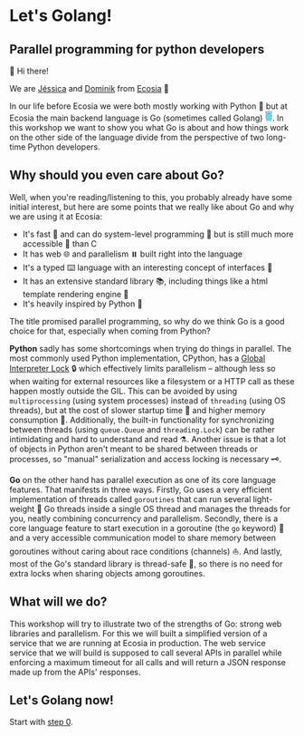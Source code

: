 # Let's Golang!

## Parallel programming for python developers

👋 Hi there!

We are [Jéssica](https://github.com/jessicalins) and [Dominik](https://github.com/DoHe) from [Ecosia](https://www.ecosia.org/) 🌳

In our life before Ecosia we were both mostly working with Python 🐍 but at Ecosia the main backend language is Go (sometimes called Golang) ![golang mascot](./gopher.png). In this workshop we want to show you what Go is about and how things work on the other side of the language divide from the perspective of two long-time Python developers.

## Why should you even care about Go?

Well, when you're reading/listening to this, you probably already have some initial interest, but here are some points that we really like about Go and why we are using it at Ecosia:

* It's fast 🐎 and can do system-level programming 🔧 but is still much more accessible 🚪 than C
* It has web 🌐 and parallelism ⏸️ built right into the language
* It's a typed ⌨️ language with an interesting concept of interfaces 👥
* It has an extensive standard library 📚, including things like a html template rendering engine 📄
* It's heavily inspired by Python 🐍

The title promised parallel programming, so why do we think Go is a good choice for that, especially when coming from Python?

**Python** sadly has some shortcomings when trying do things in parallel. The most commonly used Python implementation, CPython, has a [Global Interpreter Lock](https://en.wikipedia.org/wiki/Global_interpreter_lock) 🔒 which effectively limits parallelism – although less so when waiting for external resources like a filesystem or a HTTP call as these happen mostly outside the GIL. This can be avoided by using `multiprocessing` (using system processes) instead of `threading` (using OS threads), but at the cost of slower startup time 🐢 and higher memory consumption 💾. Additionally, the built-in functionality for synchronizing between threads (using `queue.Queue` and `threading.Lock`) can be rather intimidating and hard to understand and read ⚗️. Another issue is that a lot of objects in Python aren't meant to be shared between threads or processes, so "manual" serialization and access locking is necessary 🗝️.

**Go** on the other hand has parallel execution as one of its core language features. That manifests in three ways. Firstly, Go uses a very efficient implementation of threads called `goroutines` that can run several light-weight 🦢 Go threads inside a single OS thread and manages the threads for you, neatly combining concurrency and parallelism. Secondly, there is a core language feature to start execution in a goroutine (the `go` keyword) 🎢 and a very accessible communication model to share memory between goroutines without caring about race conditions (channels) ⛵. And lastly, most of the Go's standard library is thread-safe 🧵, so there is no need for extra locks when sharing objects among goroutines.

## What will we do?

This workshop will try to illustrate two of the strengths of Go: strong web libraries and parallelism. For this we will built a simplified version of a service that we are running at Ecosia in production. The web service service that we will build is supposed to call several APIs in parallel while enforcing a maximum timeout for all calls and will return a JSON response made up from the APIs' responses.

## Let's Golang now!

Start with [step 0](./0&#32;&#45;&#32;Getting&#32;started).
